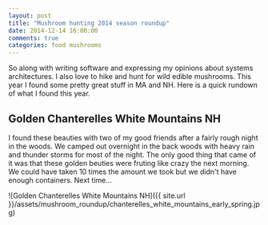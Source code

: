 ```yaml
---
layout: post
title: "Mushroom hunting 2014 season roundup"
date: 2014-12-14 16:00:00
comments: true
categories: food mushrooms 
---
```

So along with writing software and expressing my opinions about systems architectures.  I also love to hike and hunt for wild edible mushrooms.  This year I found some pretty great stuff in MA and NH.  Here is a quick rundown of what I found this year.

## Golden Chanterelles White Mountains NH
I found these beauties with two of my good friends after a fairly rough night in the woods.  We camped out overnight in the back woods with heavy rain and thunder storms for most of the night.  The only good thing that came of it was that these golden beuties were fruting like crazy the next morning.  We could have taken 10 times the amount we took but we didn't have enough containers.  Next time...

![Golden Chanterelles White Mountains NH]({{ site.url }}/assets/mushroom_roundup/chanterelles_white_mountains_early_spring.jpg)

